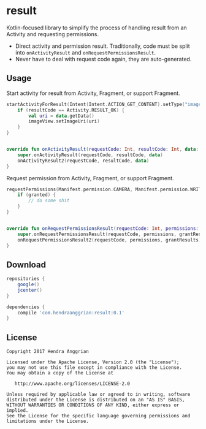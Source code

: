 result
======
Kotlin-focused library to simplify the process of handling result from an Activity and requesting permissions.
 * Direct activity and permission result. Traditionally, code must be split into `onActivityResult` and `onRequestPermissionsResult`.
 * Never have to deal with request code again, they are auto-generated.

Usage
-----
Start activity for result from Activity, Fragment, or support Fragment.

```kotlin
startActivityForResult(Intent(Intent.ACTION_GET_CONTENT).setType("image/*")) { resultCode, data ->
    if (resultCode == Activity.RESULT_OK) {
        val uri = data.getData()
        imageView.setImageUri(uri)   
    }
}


override fun onActivityResult(requestCode: Int, resultCode: Int, data: Intent?) {
    super.onActivityResult(requestCode, resultCode, data)
    onActivityResult2(requestCode, resultCode, data)
}
```

Request permission from Activity, Fragment, or support Fragment.

```kotlin
requestPermissions(Manifest.permission.CAMERA, Manifest.permission.WRITE_EXTERNAL_STORAGE) { granted ->
    if (granted) {
        // do some shit   
    }
}


override fun onRequestPermissionsResult(requestCode: Int, permissions: Array<String>, grantResults: IntArray) {
    super.onRequestPermissionsResult(requestCode, permissions, grantResults)
    onRequestPermissionsResult2(requestCode, permissions, grantResults)
}
```

Download
--------
```gradle
repositories {
    google()
    jcenter()
}

dependencies {
    compile 'com.hendraanggrian:result:0.1'
}
```

License
-------
    Copyright 2017 Hendra Anggrian

    Licensed under the Apache License, Version 2.0 (the "License");
    you may not use this file except in compliance with the License.
    You may obtain a copy of the License at

       http://www.apache.org/licenses/LICENSE-2.0

    Unless required by applicable law or agreed to in writing, software
    distributed under the License is distributed on an "AS IS" BASIS,
    WITHOUT WARRANTIES OR CONDITIONS OF ANY KIND, either express or implied.
    See the License for the specific language governing permissions and
    limitations under the License.
